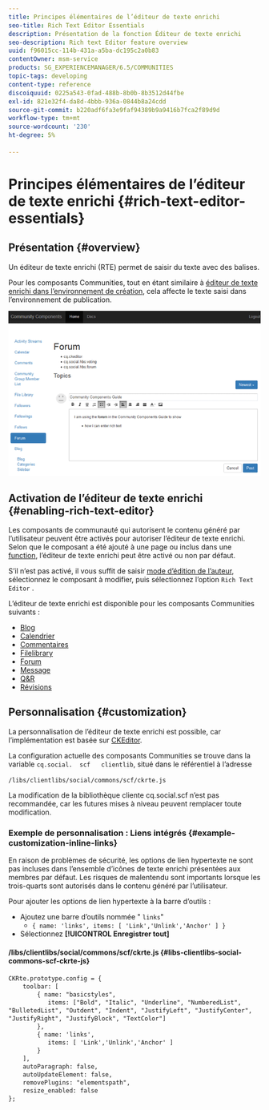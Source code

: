 ```yaml
---
title: Principes élémentaires de l’éditeur de texte enrichi
seo-title: Rich Text Editor Essentials
description: Présentation de la fonction Éditeur de texte enrichi
seo-description: Rich text Editor feature overview
uuid: f96015cc-114b-431a-a5ba-dc195c2a0b83
contentOwner: msm-service
products: SG_EXPERIENCEMANAGER/6.5/COMMUNITIES
topic-tags: developing
content-type: reference
discoiquuid: 0225a543-0fad-488b-8b0b-8b3512d44fbe
exl-id: 821e32f4-da8d-4bbb-936a-0844b8a24cdd
source-git-commit: b220adf6fa3e9faf94389b9a9416b7fca2f89d9d
workflow-type: tm+mt
source-wordcount: '230'
ht-degree: 5%

---
```


# Principes élémentaires de l’éditeur de texte enrichi {#rich-text-editor-essentials}

## Présentation {#overview}

Un éditeur de texte enrichi (RTE) permet de saisir du texte avec des balises.

Pour les composants Communities, tout en étant similaire à [éditeur de texte enrichi dans l’environnement de création](../../help/sites-authoring/rich-text-editor.md), cela affecte le texte saisi dans l’environnement de publication.

![rich-text-editor](assets/rich-text-editor.png)

## Activation de l’éditeur de texte enrichi {#enabling-rich-text-editor}

Les composants de communauté qui autorisent le contenu généré par l’utilisateur peuvent être activés pour autoriser l’éditeur de texte enrichi. Selon que le composant a été ajouté à une page ou inclus dans une [function](functions.md), l’éditeur de texte enrichi peut être activé ou non par défaut.

S’il n’est pas activé, il vous suffit de saisir [mode d’édition de l’auteur](sites-console.md#authoring-site-content), sélectionnez le composant à modifier, puis sélectionnez l’option `Rich Text Editor` .

L’éditeur de texte enrichi est disponible pour les composants Communities suivants :

* [Blog](blog-feature.md)
* [Calendrier](calendar.md)
* [Commentaires](comments.md)
* [Filelibrary](file-library.md)
* [Forum](forum.md)
* [Message](configure-messaging.md)
* [Q&amp;R](working-with-qna.md)
* [Révisions](reviews.md)

## Personnalisation {#customization}

La personnalisation de l’éditeur de texte enrichi est possible, car l’implémentation est basée sur [CKEditor](https://www.ckeditor.com/).

La configuration actuelle des composants Communities se trouve dans la variable `cq.social.  scf   clientlib`, situé dans le référentiel à l’adresse

`/libs/clientlibs/social/commons/scf/ckrte.js`

La modification de la bibliothèque cliente cq.social.scf n’est pas recommandée, car les futures mises à niveau peuvent remplacer toute modification.

### Exemple de personnalisation : Liens intégrés {#example-customization-inline-links}

En raison de problèmes de sécurité, les options de lien hypertexte ne sont pas incluses dans l’ensemble d’icônes de texte enrichi présentées aux membres par défaut. Les risques de malentendu sont importants lorsque les trois-quarts sont autorisés dans le contenu généré par l’utilisateur.

Pour ajouter les options de lien hypertexte à la barre d’outils :

* Ajoutez une barre d’outils nommée &quot; `links`&quot;
   * `{ name: 'links', items: [ 'Link','Unlink','Anchor' ] }`
* Sélectionnez **[!UICONTROL Enregistrer tout]**

#### /libs/clientlibs/social/commons/scf/ckrte.js {#libs-clientlibs-social-commons-scf-ckrte-js}

```
CKRte.prototype.config = {
    toolbar: [
        { name: "basicstyles",
           items: ["Bold", "Italic", "Underline", "NumberedList", "BulletedList", "Outdent", "Indent", "JustifyLeft", "JustifyCenter", "JustifyRight", "JustifyBlock", "TextColor"]
        },
        { name: 'links',
           items: [ 'Link','Unlink','Anchor' ]
        }
    ],
    autoParagraph: false,
    autoUpdateElement: false,
    removePlugins: "elementspath",
    resize_enabled: false
};
```
